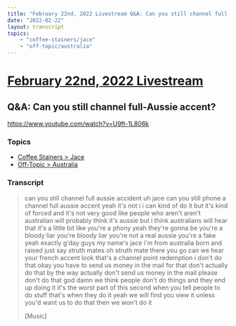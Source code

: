 ```yaml
---
title: "February 22nd, 2022 Livestream Q&A: Can you still channel full-Aussie accent?"
date: "2022-02-22"
layout: transcript
topics:
    - "coffee-stainers/jace"
    - "off-topic/australia"
---
```

# [February 22nd, 2022 Livestream](../2022-02-22.md)
## Q&A: Can you still channel full-Aussie accent?
https://www.youtube.com/watch?v=U9ft-1L806k

### Topics
* [Coffee Stainers > Jace](../topics/coffee-stainers/jace.md)
* [Off-Topic > Australia](../topics/off-topic/australia.md)

### Transcript

> can you still channel full aussie accident uh jace can you still phone a channel full aussie accent yeah it's not i i can kind of do it but it's kind of forced and it's not very good like people who aren't aren't australian will probably think it's aussie but i think australians will hear that it's a little bit like you're a phony yeah they're gonna be you're a bloody liar you're bloody liar you're not a real aussie you're a fake yeah exactly g'day guys my name's jace i'm from australia born and raised just say struth mates oh struth mate there you go can we hear your french accent look that's a channel point redemption i don't do that okay you have to send us money in the mail for that don't actually do that by the way actually don't send us money in the mail please don't do that god damn we think people don't do things and they end up doing it it's the worst part of this second when you tell people to do stuff that's when they do it yeah we will find you view it unless you'd want us to do that then we won't do it
>
> [Music]
